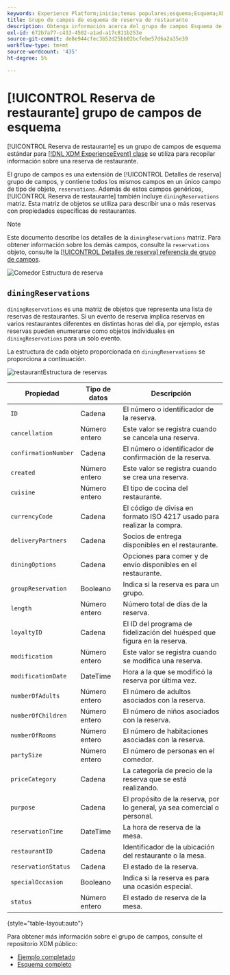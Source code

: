```yaml
---
keywords: Experience Platform;inicio;temas populares;esquema;Esquema;XDM;ExperienceEvent;campos;esquemas;Esquemas;Diseño de esquema;grupo de campos;grupo de campos;reservación;comedor;
title: Grupo de campos de esquema de reserva de restaurante
description: Obtenga información acerca del grupo de campos Esquema de reserva de restaurante.
exl-id: 672b7a77-c433-4502-a1ad-a17c811b253e
source-git-commit: de8e944cfec3b52d25bb02bcfebe57d6a2a35e39
workflow-type: tm+mt
source-wordcount: '435'
ht-degree: 5%

---
```


# [!UICONTROL Reserva de restaurante] grupo de campos de esquema

[!UICONTROL Reserva de restaurante] es un grupo de campos de esquema estándar para [[!DNL XDM ExperienceEvent] clase](../../classes/experienceevent.md) se utiliza para recopilar información sobre una reserva de restaurante.

El grupo de campos es una extensión de [!UICONTROL Detalles de reserva] grupo de campos, y contiene todos los mismos campos en un único campo de tipo de objeto, `reservations`. Además de estos campos genéricos, [!UICONTROL Reserva de restaurante] también incluye `diningReservations` matriz. Esta matriz de objetos se utiliza para describir una o más reservas con propiedades específicas de restaurantes.

>[!NOTE]
>
>Este documento describe los detalles de la `diningReservations` matriz. Para obtener información sobre los demás campos, consulte la `reservations` objeto, consulte la [[!UICONTROL Detalles de reserva] referencia de grupo de campos](./reservation-details.md).

![Comedor Estructura de reserva](../../images/field-groups/dining-reservation/structure.png)

## `diningReservations`

`diningReservations` es una matriz de objetos que representa una lista de reservas de restaurantes. Si un evento de reserva implica reservas en varios restaurantes diferentes en distintas horas del día, por ejemplo, estas reservas pueden enumerarse como objetos individuales en `diningReservations` para un solo evento.

La estructura de cada objeto proporcionada en `diningReservations` se proporciona a continuación.

![restaurantEstructura de reservas](../../images/field-groups/dining-reservation/diningReservations.png)

| Propiedad | Tipo de datos | Descripción |
| --- | --- | --- |
| `ID` | Cadena | El número o identificador de la reserva. |
| `cancellation` | Número entero | Este valor se registra cuando se cancela una reserva. |
| `confirmationNumber` | Cadena | El número o identificador de confirmación de la reserva. |
| `created` | Número entero | Este valor se registra cuando se crea una reserva. |
| `cuisine` | Número entero | El tipo de cocina del restaurante. |
| `currencyCode` | Cadena | El código de divisa en formato ISO 4217 usado para realizar la compra. |
| `deliveryPartners` | Cadena | Socios de entrega disponibles en el restaurante. |
| `diningOptions` | Cadena | Opciones para comer y de envío disponibles en el restaurante. |
| `groupReservation` | Booleano | Indica si la reserva es para un grupo. |
| `length` | Número entero | Número total de días de la reserva. |
| `loyaltyID` | Cadena | El ID del programa de fidelización del huésped que figura en la reserva. |
| `modification` | Número entero | Este valor se registra cuando se modifica una reserva. |
| `modificationDate` | DateTime | Hora a la que se modificó la reserva por última vez. |
| `numberOfAdults` | Número entero | El número de adultos asociados con la reserva. |
| `numberOfChildren` | Número entero | El número de niños asociados con la reserva. |
| `numberOfRooms` | Número entero | El número de habitaciones asociadas con la reserva. |
| `partySize` | Número entero | El número de personas en el comedor. |
| `priceCategory` | Cadena | La categoría de precio de la reserva que se está realizando. |
| `purpose` | Cadena | El propósito de la reserva, por lo general, ya sea comercial o personal. |
| `reservationTime` | DateTime | La hora de reserva de la mesa. |
| `restaurantID` | Cadena | Identificador de la ubicación del restaurante o la mesa. |
| `reservationStatus` | Cadena | El estado de la reserva. |
| `specialOccasion` | Booleano | Indica si la reserva es para una ocasión especial. |
| `status` | Número entero | El estado de reserva de la mesa. |

{style="table-layout:auto"}

Para obtener más información sobre el grupo de campos, consulte el repositorio XDM público:

* [Ejemplo completado](https://github.com/adobe/xdm/blob/master/components/fieldgroups/experience-event/industry-verticals/experienceevent-dining-reservation.example.1.json)
* [Esquema completo](https://github.com/adobe/xdm/blob/master/components/fieldgroups/experience-event/industry-verticals/experienceevent-dining-reservation.schema.json)
